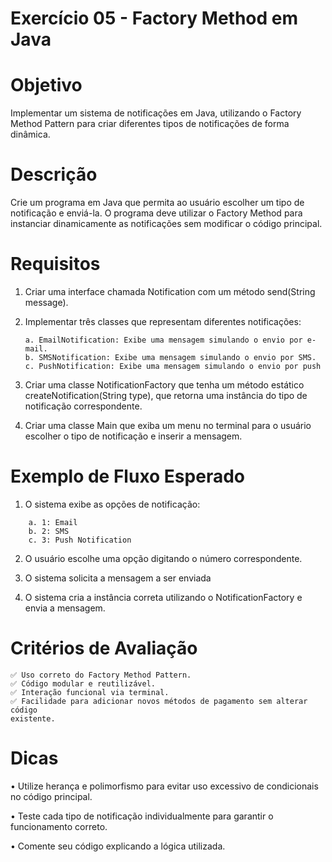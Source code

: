 # Exercício 05 -  Factory Method em Java 

# Objetivo
Implementar um sistema de notificações em Java, utilizando o Factory Method 
Pattern para criar diferentes tipos de notificações de forma dinâmica. 

# Descrição
Crie um programa em Java que permita ao usuário escolher um tipo de notificação e 
enviá-la. O programa deve utilizar o Factory Method para instanciar dinamicamente as 
notificações sem modificar o código principal. 

# Requisitos
1. Criar uma interface chamada Notification com um método send(String 
message). 
2. Implementar três classes que representam diferentes notificações: 

    ```
    a. EmailNotification: Exibe uma mensagem simulando o envio por e-mail. 
    b. SMSNotification: Exibe uma mensagem simulando o envio por SMS. 
    c. PushNotification: Exibe uma mensagem simulando o envio por push 
    ```
3. Criar uma classe NotificationFactory que tenha um método estático 
createNotification(String type), que retorna uma instância do tipo de notificação 
correspondente.

5. Criar uma classe Main que exiba um menu no terminal para o usuário escolher o 
tipo de notificação e inserir a mensagem.

# Exemplo de Fluxo Esperado

1. O sistema exibe as opções de notificação:
```
    a. 1: Email 
    b. 2: SMS 
    c. 3: Push Notification
```

2. O usuário escolhe uma opção digitando o número correspondente. 
   
3. O sistema solicita a mensagem a ser enviada
   
4. O sistema cria a instância correta utilizando o NotificationFactory e envia a 
mensagem.

# Critérios de Avaliação
```
✅ Uso correto do Factory Method Pattern.
✅ Código modular e reutilizável.
✅ Interação funcional via terminal.
✅ Facilidade para adicionar novos métodos de pagamento sem alterar código
existente.
```

# Dicas
• Utilize herança e polimorfismo para evitar uso excessivo de 
condicionais no código principal.

• Teste cada tipo de notificação individualmente para garantir 
o funcionamento correto.

• Comente seu código explicando a lógica utilizada.

